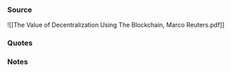 

### Source
![[The Value of Decentralization Using The Blockchain, Marco Reuters.pdf]]

### Quotes


### Notes
